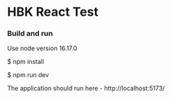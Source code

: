 # HBK React Test

### Build and run
Use node version 16.17.0

$ npm install

$ npm run dev

The application should run here - http://localhost:5173/

